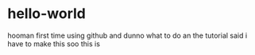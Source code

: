 # hello-world


hooman
first time using github and dunno what to do an the tutorial said i have to make this soo this is
